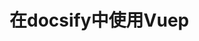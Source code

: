 # 在docsify中使用Vuep

<vuep template="#example"></vuep>
<script v-pre type="text/x-template" id="example">
<template>
    <div id="templete">
        Hello,{{name}}!
    </div>
</template>
<style>
    #template{
        width: 100%;
        padding: 60px 29px;
        display:flex;
    }
</style>

<script>
module.exports =  {
    data: function () {
        return {
            name: "vuep"
        }
    }
}
</script>
</script>